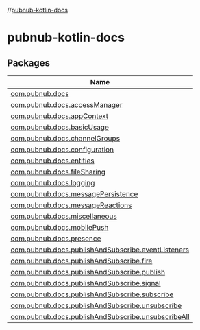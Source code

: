 //[pubnub-kotlin-docs](index.md)

# pubnub-kotlin-docs

## Packages

| Name |
|---|
| [com.pubnub.docs](pubnub-kotlin-docs/com.pubnub.docs/index.md) |
| [com.pubnub.docs.accessManager](pubnub-kotlin-docs/com.pubnub.docs.accessManager/index.md) |
| [com.pubnub.docs.appContext](pubnub-kotlin-docs/com.pubnub.docs.appContext/index.md) |
| [com.pubnub.docs.basicUsage](pubnub-kotlin-docs/com.pubnub.docs.basicUsage/index.md) |
| [com.pubnub.docs.channelGroups](pubnub-kotlin-docs/com.pubnub.docs.channelGroups/index.md) |
| [com.pubnub.docs.configuration](pubnub-kotlin-docs/com.pubnub.docs.configuration/index.md) |
| [com.pubnub.docs.entities](pubnub-kotlin-docs/com.pubnub.docs.entities/index.md) |
| [com.pubnub.docs.fileSharing](pubnub-kotlin-docs/com.pubnub.docs.fileSharing/index.md) |
| [com.pubnub.docs.logging](pubnub-kotlin-docs/com.pubnub.docs.logging/index.md) |
| [com.pubnub.docs.messagePersistence](pubnub-kotlin-docs/com.pubnub.docs.messagePersistence/index.md) |
| [com.pubnub.docs.messageReactions](pubnub-kotlin-docs/com.pubnub.docs.messageReactions/index.md) |
| [com.pubnub.docs.miscellaneous](pubnub-kotlin-docs/com.pubnub.docs.miscellaneous/index.md) |
| [com.pubnub.docs.mobilePush](pubnub-kotlin-docs/com.pubnub.docs.mobilePush/index.md) |
| [com.pubnub.docs.presence](pubnub-kotlin-docs/com.pubnub.docs.presence/index.md) |
| [com.pubnub.docs.publishAndSubscribe.eventListeners](pubnub-kotlin-docs/com.pubnub.docs.publishAndSubscribe.eventListeners/index.md) |
| [com.pubnub.docs.publishAndSubscribe.fire](pubnub-kotlin-docs/com.pubnub.docs.publishAndSubscribe.fire/index.md) |
| [com.pubnub.docs.publishAndSubscribe.publish](pubnub-kotlin-docs/com.pubnub.docs.publishAndSubscribe.publish/index.md) |
| [com.pubnub.docs.publishAndSubscribe.signal](pubnub-kotlin-docs/com.pubnub.docs.publishAndSubscribe.signal/index.md) |
| [com.pubnub.docs.publishAndSubscribe.subscribe](pubnub-kotlin-docs/com.pubnub.docs.publishAndSubscribe.subscribe/index.md) |
| [com.pubnub.docs.publishAndSubscribe.unsubscribe](pubnub-kotlin-docs/com.pubnub.docs.publishAndSubscribe.unsubscribe/index.md) |
| [com.pubnub.docs.publishAndSubscribe.unsubscribeAll](pubnub-kotlin-docs/com.pubnub.docs.publishAndSubscribe.unsubscribeAll/index.md) |
